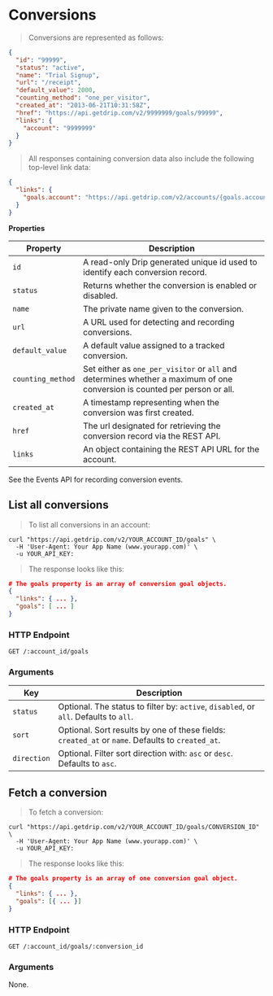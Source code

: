 # Conversions

> Conversions are represented as follows:

```json
{
  "id": "99999",
  "status": "active",
  "name": "Trial Signup",
  "url": "/receipt",
  "default_value": 2000,
  "counting_method": "one_per_visitor",
  "created_at": "2013-06-21T10:31:58Z",
  "href": "https://api.getdrip.com/v2/9999999/goals/99999",
  "links": {
    "account": "9999999"
  }
}
```

> All responses containing conversion data also include the following top-level link data:

```json
{
  "links": {
    "goals.account": "https://api.getdrip.com/v2/accounts/{goals.account}"
  }
}
```

**Properties**

<table>
  <thead>
    <tr>
      <th>Property</th>
      <th>Description</th>
    </tr>
  </thead>
  <tbody>
    <tr>
      <td><code>id</code></td>
      <td>A read-only Drip generated unique id used to identify each conversion record.</td>
    </tr>
    <tr>
      <td><code>status</code></td>
      <td>Returns whether the conversion is enabled or disabled.</td>
    </tr>
    <tr>
      <td><code>name</code></td>
      <td>The private name given to the conversion.</td>
    </tr>
    <tr>
      <td><code>url</code></td>
      <td>A URL used for detecting and recording conversions.</td>
    </tr>
    <tr>
      <td><code>default_value</code></td>
      <td>A default value assigned to a tracked conversion.</td>
    </tr>
    <tr>
      <td><code>counting_method</code></td>
      <td>Set either as <code>one_per_visitor</code> or <code>all</code> and determines whether a maximum of one conversion is counted per person or all.</td>
    </tr>
    <tr>
      <td><code>created_at</code></td>
      <td>A timestamp representing when the conversion was first created.</td>
    </tr>
    <tr>
      <td><code>href</code></td>
      <td>The url designated for retrieving the conversion record via the REST API.</td>
    </tr>
    <tr>
      <td><code>links</code></td>
      <td>An object containing the REST API URL for the account.</td>
    </tr>
  </tbody>
</table>

See the Events API for recording conversion events.

## List all conversions

> To list all conversions in an account:

```shell
curl "https://api.getdrip.com/v2/YOUR_ACCOUNT_ID/goals" \
  -H 'User-Agent: Your App Name (www.yourapp.com)' \
  -u YOUR_API_KEY:
```

> The response looks like this:

```json
# The goals property is an array of conversion goal objects.
{
  "links": { ... },
  "goals": [ ... ]
}
```

### HTTP Endpoint

`GET /:account_id/goals`

### Arguments

<table>
  <thead>
    <tr>
      <th>Key</th>
      <th>Description</th>
    </tr>
  </thead>
  <tbody>
    <tr>
      <td><code>status</code></td>
      <td>Optional. The status to filter by: <code>active</code>, <code>disabled</code>, or <code>all</code>. Defaults to <code>all</code>.</td>
    </tr>
    <tr>
      <td><code>sort</code></td>
      <td>Optional. Sort results by one of these fields: <code>created_at</code> or <code>name</code>. Defaults to <code>created_at</code>.</td>
    </tr>
    <tr>
      <td><code>direction</code></td>
      <td>Optional. Filter sort direction with: <code>asc</code> or <code>desc</code>. Defaults to <code>asc</code>.</td>
    </tr>
  </tbody>
</table>

## Fetch a conversion

> To fetch a conversion:

```shell
curl "https://api.getdrip.com/v2/YOUR_ACCOUNT_ID/goals/CONVERSION_ID" \
  -H 'User-Agent: Your App Name (www.yourapp.com)' \
  -u YOUR_API_KEY:
```

> The response looks like this:

```json
# The goals property is an array of one conversion goal object.
{
  "links": { ... },
  "goals": [{ ... }]
}
```

### HTTP Endpoint

`GET /:account_id/goals/:conversion_id`

### Arguments

None.
